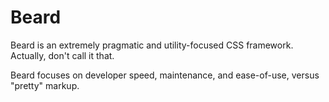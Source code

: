 Beard
=====

Beard is an extremely pragmatic and utility-focused CSS framework. Actually, don't call it that.

Beard focuses on developer speed, maintenance, and ease-of-use, versus "pretty" markup.
